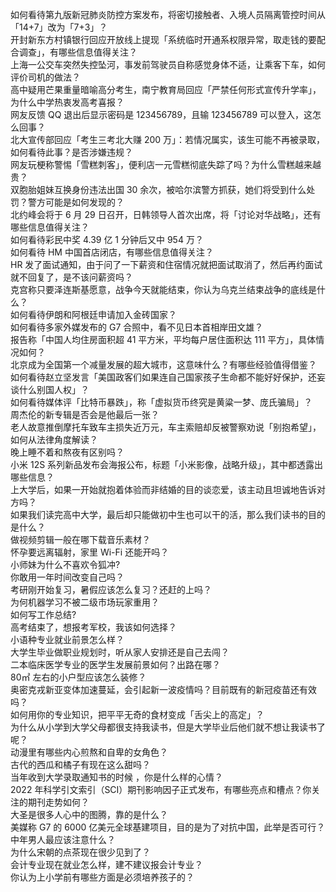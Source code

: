如何看待第九版新冠肺炎防控方案发布，将密切接触者、入境人员隔离管控时间从「14+7」改为「7+3」？  
开封新东方村镇银行回应开放线上提现「系统临时开通系权限异常，取走钱的要配合调查」，有哪些信息值得关注？  
上海一公交车突然失控坠河，事发前驾驶员自称感觉身体不适，让乘客下车，如何评价司机的做法？  
高中疑用芒果重量暗喻高分考生，南宁教育局回应「严禁任何形式宣传升学率」，为什么中学热衷发高考喜报？  
网友反馈 QQ 退出后显示密码是 123456789，且输 123456789 可以登入，这怎么回事？  
北大宣传部回应「考生三考北大赚 200 万」：若情况属实，该生可能不再被录取，如何看待此事？是否涉嫌违规？  
网友玩梗称警惕「雪糕刺客」，便利店一元雪糕彻底失踪了吗？为什么雪糕越来越贵？  
双胞胎姐妹互换身份违法出国 30 余次，被哈尔滨警方抓获，她们将受到什么处罚？警方可能是如何发现的？  
北约峰会将于 6 月 29 日召开，日韩领导人首次出席，将「讨论对华战略」，还有哪些信息值得关注？  
如何看待彩民中奖 4.39 亿 1 分钟后又中 954 万？  
如何看待 HM 中国首店闭店，有哪些信息值得关注？  
HR 发了面试通知，由于问了一下薪资和住宿情况就把面试取消了，然后再约面试就不回复了，是不该问薪资吗？  
克宫称只要泽连斯基愿意，战争今天就能结束，你认为乌克兰结束战争的底线是什么？  
如何看待伊朗和阿根廷申请加入金砖国家？  
如何看待多家外媒发布的 G7 合照中，看不见日本首相岸田文雄？  
报告称「中国人均住房面积超 41 平方米，平均每户居住面积达 111 平方」，具体情况如何？  
北京成为全国第一个减量发展的超大城市，这意味什么？有哪些经验值得借鉴？  
如何看待赵立坚发言「美国政客们如果连自己国家孩子生命都不能好好保护，还妄谈什么别国人权」？  
如何看待媒体评「比特币暴跌」，称「虚拟货币终究是黄粱一梦、庞氏骗局」？  
周杰伦的新专辑是否会是他最后一张？  
老人故意推倒摩托车致车主损失近万元，车主索赔却反被警察劝说「别抱希望」，如何从法律角度解读？  
晚上睡不着和熬夜有区别吗？  
小米 12S 系列新品发布会海报公布，标题「小米影像，战略升级」，其中都透露出哪些信息？  
上大学后，如果一开始就抱着体验而非结婚的目的谈恋爱，该主动且坦诚地告诉对方吗？  
如果我们读完高中大学，最后却只能做初中生也可以干的活，那么我们读书的目的是什么？  
做视频剪辑一般在哪下载音乐素材？  
怀孕要远离辐射，家里 Wi-Fi 还能开吗？  
小师妹为什么不喜欢令狐冲?  
你敢用一年时间改变自己吗？  
考研刚开始复习，暑假应该怎么复习？还赶的上吗？  
为何机器学习不被二级市场玩家重用？  
如何写工作总结?  
高考结束了，想报考军校，我该如何选择？  
小语种专业就业前景怎么样？  
大学生毕业做职业规划时，听从家人安排还是自己去闯？  
二本临床医学专业的医学生发展前景如何？出路在哪？  
80㎡ 左右的小户型应该怎么装修？  
奥密克戎新亚变体加速蔓延，会引起新一波疫情吗？目前既有的新冠疫苗还有效吗？  
如何用你的专业知识，把平平无奇的食材变成「舌尖上的高定」？  
为什么从小学到大学父母都很支持我读书，但是大学毕业后他们就不想让我读书了呢？  
动漫里有哪些内心煎熬和自卑的女角色？  
古代的西瓜和橘子有现在这么甜吗？  
当年收到大学录取通知书的时候 ，你是什么样的心情？  
2022 年科学引文索引（SCI）期刊影响因子正式发布，有哪些亮点和槽点？你关注的期刊走势如何？  
大圣是很多人心中的图腾，靠的是什么？  
美媒称 G7 的 6000 亿美元全球基建项目，目的是为了对抗中国，此举是否可行？  
中年男人最应该注意什么？  
为什么宋朝的点茶现在很少见到了？  
会计专业现在就业怎么样，建不建议报会计专业？  
你认为上小学前有哪些方面是必须培养孩子的？  
